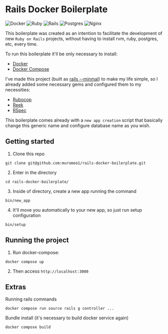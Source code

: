 # Rails Docker Boilerplate

![Docker](https://img.shields.io/badge/docker-%230db7ed.svg?style=for-the-badge&logo=docker&logoColor=white)
![Ruby](https://img.shields.io/badge/ruby-%23CC342D.svg?style=for-the-badge&logo=ruby&logoColor=white)
![Rails](https://img.shields.io/badge/rails-%23CC0000.svg?style=for-the-badge&logo=ruby-on-rails&logoColor=white)
![Postgres](https://img.shields.io/badge/postgres-%23316192.svg?style=for-the-badge&logo=postgresql&logoColor=white)
![Nginx](https://img.shields.io/badge/nginx-%23009639.svg?style=for-the-badge&logo=nginx&logoColor=white)

This boilerplate was created as an intention to facilitate the development of new `Ruby on Rails` projects, without having to install rvm, ruby, postgres, etc, every time.

To run this boilerplate it'll be only necessary to install:

- [Docker](https://docs.docker.com/engine/install/)
- [Docker Compose](https://docs.docker.com/compose/install/)

I've made this project (built as [rails --minmal](https://www.bigbinary.com/blog/rails-6-1-adds-minimal-option-support)) to make my life simple, so I already added some necessary gems and configured them to my necessities:

- [Rubocop](https://github.com/rubocop/rubocop)
- [Reek](https://github.com/troessner/reek)
- [RSpec](https://github.com/rspec/rspec-rails)

This boilerplate comes already with a `new app creation` script that basically change this generic name and configure database name as you wish.

## Getting started

1. Clone this repo
```
git clone git@github.com:muromeo1/rails-docker-boilerplate.git
```

2. Enter in the directory
```
cd rails-docker-boilerplate/
```

3. Inside of directory, create a new app running the command
```
bin/new_app
```

4. It'll move you automatically to your new app, so just run setup configuration
```
bin/setup
```

## Running the project

1. Run docker-compose:
```
docker compose up
```
2. Then access `http://localhost:3000`

## Extras

Running rails commands
```
docker compose run source rails g controller ...
```

Bundle install (it's necessary to build docker service again)
```
docker compose build
```
